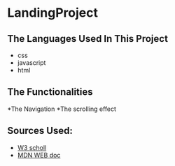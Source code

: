 # LandingProject

## The Languages Used In This Project
* css
* javascript
* html

## The Functionalities
*The Navigation
*The scrolling effect

## Sources Used:
* [W3 scholl](https://www.w3schools.com/)
* [MDN WEB doc](https://developer.mozilla.org/en-US/)
